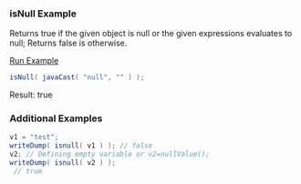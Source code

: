 ### isNull Example

Returns true if the given object is null or the given expressions evaluates to null; Returns false is otherwise. 

<a href="https://try.boxlang.io/?code=eJzLLPYrzcnRUMhKLEt0Tiwu0VBQygMKKOkoKCkpaCpoWnMBAMSRCZs%3D" target="_blank">Run Example</a>

```java
isNull( javaCast( "null", "" ) );

```

Result: true

### Additional Examples


```java
v1 = "test";
writeDump( isnull( v1 ) ); // false
v2; // Defining empty variable or v2=nullValue();
writeDump( isnull( v2 ) );
 // true

```


